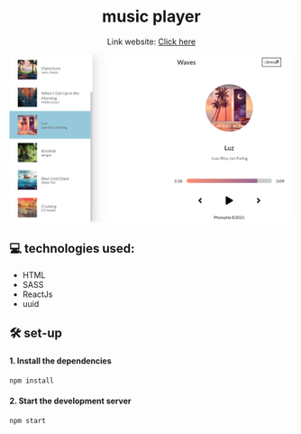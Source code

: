 <h1 align="center">music player</h1>

<div align="center">

Link website: [Click here](https://flamboyant-wright-7bea85.netlify.app/)

</div>

<img src="./public/demo.png">

## :computer: technologies used:

-   HTML
-   SASS
-   ReactJs
-   uuid

## :hammer_and_wrench: set-up

#### 1. Install the dependencies

```
npm install
```

#### 2. Start the development server

```
npm start
```
